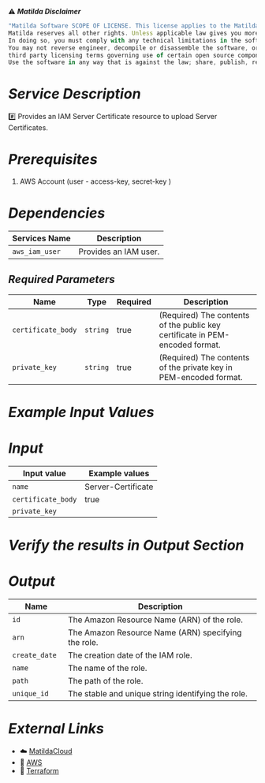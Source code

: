 :warning: ***Matilda Disclaimer***
```javascript
"Matilda Software SCOPE OF LICENSE. This license applies to the Matilda cloud product. The software is licensed, not sold. This agreement only gives you some rights to use the software. 
Matilda reserves all other rights. Unless applicable law gives you more rights despite this limitation, you may use the software only as expressly permitted in this agreement. 
In doing so, you must comply with any technical limitations in the software that only allow you to use it in certain ways. 
You may not reverse engineer, decompile or disassemble the software, or otherwise attempt to derive the source code for the software except and solely to the extent required by 
third party licensing terms governing use of certain open source components that may be included in the software; remove, minimize, block or modify any notices of Matilda or its suppliers in the software. 
Use the software in any way that is against the law; share, publish, rent or lease the software, or provide the software as a offering for others to use."
```

# *Service Description*
:hash: Provides an IAM Server Certificate resource to upload Server Certificates.

# *Prerequisites*
1. AWS Account (user - access-key, secret-key )

# *Dependencies*
| **Services Name**        | **Description**                                                      |
|--------------------------|----------------------------------------------------------------------|
| `aws_iam_user`           | Provides an IAM user.                                                |



## *Required Parameters*
| Name | Type | Required | Description |
| --- | --- | --- | --- |
| `certificate_body` | `string` | true | (Required) The contents of the public key certificate in PEM-encoded format. |
| `private_key` | `string` | true | (Required) The contents of the private key in PEM-encoded format. |





# *Example Input Values*
# *Input*

| Input value                       | Example values                                                                           |
|-----------------------------------|------------------------------------------------------------------------------------------|
| `name`                          | Server-Certificate                                        | 
| `certificate_body`                          | true                                        | 
| `private_key`                          |                                         | 


# *Verify the results in Output Section*
# *Output*
| Name | Description |
| ------------- | ------------- |
|  `id` | The Amazon Resource Name (ARN) of the role. |
|  `arn` | The Amazon Resource Name (ARN) specifying the role. |
|  `create_date ` |  The creation date of the IAM role. |
|  `name  ` | The name of the role. |
|  `path  ` | The path of the role. |
|  `unique_id  ` |  The stable and unique string identifying the role. |



# *External Links*
* :cloud: [MatildaCloud](https://www.matildacloud.com/docs/ "Matildacloud")
* :link: [AWS](https://aws.amazon.com/console/)
* :link: [Terraform](https://registry.terraform.io/providers/hashicorp/aws/latest/docs/resources/iam_server_certificate#argument-reference)